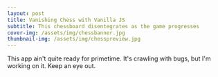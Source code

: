 ```yaml
---
layout: post
title: Vanishing Chess with Vanilla JS
subtitle: This chessboard disentegrates as the game progresses
cover-img: /assets/img/chessbanner.jpg
thumbnail-img: /assets/img/chesspreview.jpg
---
```


This app ain't quite ready for primetime. It's crawling with bugs, but I'm working on it. Keep an eye out. 
